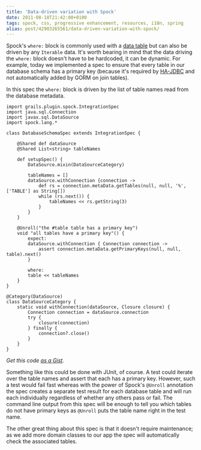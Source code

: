 ```yaml
---
title: 'Data-driven variation with Spock'
date: 2011-08-18T21:42:00+0100
tags: spock, css, progressive enhancement, resources, i18n, spring
alias: post/42903265561/data-driven-variation-with-spock/
---
```


Spock's `where:` block is commonly used with a [data table][1] but can also be driven by any `Iterable` data. It's worth bearing in mind that the data driving the `where:` block doesn't have to be hardcoded, it can be dynamic. For example, today we implemented a spec to ensure that every table in our database schema has a primary key (because it's required by [HA-JDBC][2] and not automatically added by GORM on join tables).

<!-- more -->

In this spec the `where:` block is driven by the list of table names read from the database metadata.

    import grails.plugin.spock.IntegrationSpec
    import java.sql.Connection
    import javax.sql.DataSource
    import spock.lang.*

    class DatabaseSchemaSpec extends IntegrationSpec {

        @Shared def dataSource
        @Shared List<string> tableNames

        def setupSpec() {
            DataSource.mixin(DataSourceCategory)

            tableNames = []
            dataSource.withConnection {connection ->
                def rs = connection.metaData.getTables(null, null, '%', ['TABLE'] as String[])
                while (rs.next()) {
                    tableNames << rs.getString(3)
                }
            }
        }

        @Unroll("the #table table has a primary key")
        void "all tables have a primary key"() {
            expect:
            dataSource.withConnection { Connection connection ->
                assert connection.metaData.getPrimaryKeys(null, null, table).next()
            }

            where:
            table << tableNames
        }
    }

    @Category(DataSource)
    class DataSourceCategory {
        static void withConnection(dataSource, Closure closure) {
            Connection connection = dataSource.connection
            try {
                closure(connection)
            } finally {
                connection?.close()
            }
        }
    }

_Get this code [as a Gist](https://gist.github.com/1154459.js?file=DatabaseSchemaSpec.groovy)._

Something like this could be done with JUnit, of course. A test could iterate over the table names and assert that each has a primary key. However, such a test would fail fast whereas with the power of Spock's `@Unroll` annotation the spec creates a separate test result for each database table and will run each individually regardless of whether any others pass or fail. The command line output from this spec will be enough to tell you which tables do not have primary keys as `@Unroll` puts the table name right in the test name.

The other great thing about this spec is that it doesn't require maintenance; as we add more domain classes to our app the spec will automatically check the associated tables.

[1]: https://github.com/robfletcher/grails-enhanced-scaffolding/blob/master/test/projects/scaffolding-example/test/functional/scaffolding/InputTypesSpec.groovy#L18
[2]: http://ha-jdbc.sourceforge.net/

